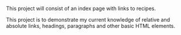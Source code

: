 This project will consist of an index page with links to recipes.

This project is to demonstrate my current knowledge of relative and absolute links, headings, paragraphs and other basic HTML elements.